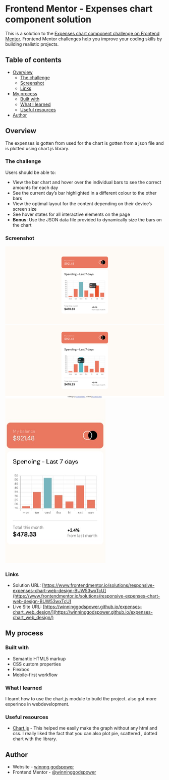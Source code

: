 # Frontend Mentor - Expenses chart component solution

This is a solution to the [Expenses chart component challenge on Frontend Mentor](https://www.frontendmentor.io/challenges/expenses-chart-component-e7yJBUdjwt). Frontend Mentor challenges help you improve your coding skills by building realistic projects. 

## Table of contents

- [Overview](#overview)
  - [The challenge](#the-challenge)
  - [Screenshot](#screenshot)
  - [Links](#links)
- [My process](#my-process)
  - [Built with](#built-with)
  - [What I learned](#what-i-learned)
  - [Useful resources](#useful-resources)
- [Author](#author)


## Overview
The expenses is gotten from used for the chart is gotten from a json file and is plotted using chart.js library.

### The challenge

Users should be able to:

- View the bar chart and hover over the individual bars to see the correct amounts for each day
- See the current day’s bar highlighted in a different colour to the other bars
- View the optimal layout for the content depending on their device’s screen size
- See hover states for all interactive elements on the page
- **Bonus**: Use the JSON data file provided to dynamically size the bars on the chart

### Screenshot

![](./screenshot/1653195494023.png)
![](./screenshot/screenshot.png)
![](./screenshot/chartMobile.png)


### Links

- Solution URL: [https://www.frontendmentor.io/solutions/responsive-expenses-chart-web-design-BUW53wxTcU](https://www.frontendmentor.io/solutions/responsive-expenses-chart-web-design-BUW53wxTcU)
- Live Site URL: [https://winninggodspower.github.io/expenses-chart_web_design/](https://winninggodspower.github.io/expenses-chart_web_design/)

## My process

### Built with

- Semantic HTML5 markup
- CSS custom properties
- Flexbox
- Mobile-first workflow

### What I learned

I learnt how to use the chart.js module to build the project. also got more experince in webdevelopment.


### Useful resources

- [Chart.js](https://www.chartjs.org/docs/latest/) - This helped me easily make the graph without any html and css. I really liked the fact that you can also plot pie, scattered , dotted chart with the library.

## Author

- Website - [winnng godspower](https://winningtech.tk)
- Frontend Mentor - [@winninggodspower](https://www.frontendmentor.io/profile/winninggodspower)
